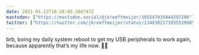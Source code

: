 ```yaml
---
date: 2021-01-13T10:28:03.266747Z
mastodon: ["https://mastodon.social/@jkreeftmeijer/105547935444297296"]
twitter: ["https://twitter.com/jkreeftmeijer/status/1349302173935529985"]
---
```

brb, boing my daily system reboot to get my USB peripherals to work again, because apparently that’s my life now. 🤷‍♂️
